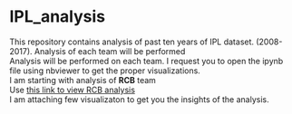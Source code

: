 # IPL_analysis
This repository contains analysis of past ten years of IPL dataset. (2008-2017). Analysis of each team will be performed<br>
Analysis will be performed on each team. I request you to open the ipynb file using nbviewer to get the proper visualizations.<br>
I am starting with analysis of <b>RCB</b> team<br>
Use <a href="https://github.com/mayanku/IPL_analysis/blob/master/RCB_analysis%20(2).ipynb"> this link to view RCB analysis</a><br>
I am attaching few visualizaton to get you the insights of the analysis.
